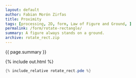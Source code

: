 ```yaml
---
layout: default
author: Fabian Morón Zirfas
title: Proximity
tags: [processing, 2D, form, Law of Figure and Ground, ]
permalink: /form/rotate-rectangle/
summary: A figure always stands on a ground.
archive: rotate_rect.zip
---
```


<div class="hero">{{ page.summary }}</div>

<!-- more -->

{% include out.html %}

```java
{% include_relative rotate_rect.pde %}
```


